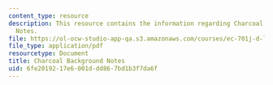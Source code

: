 ```yaml
---
content_type: resource
description: This resource contains the information regarding Charcoal Background
  Notes.
file: https://ol-ocw-studio-app-qa.s3.amazonaws.com/courses/ec-701j-d-lab-i-development-fall-2009/6fe2019217e6001ddd867bd1b3f7da6f_MITEC_701JF09_char_bg.pdf
file_type: application/pdf
resourcetype: Document
title: Charcoal Background Notes
uid: 6fe20192-17e6-001d-dd86-7bd1b3f7da6f
---
```

